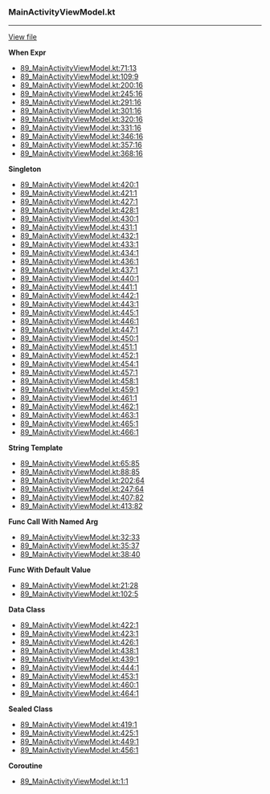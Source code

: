 ### MainActivityViewModel.kt
---
[View file](../../precision_analyzed/89_MainActivityViewModel.kt)

**When Expr**

 - [89_MainActivityViewModel.kt:71:13](../../precision_analyzed/89_MainActivityViewModel.kt#L71)
 - [89_MainActivityViewModel.kt:109:9](../../precision_analyzed/89_MainActivityViewModel.kt#L109)
 - [89_MainActivityViewModel.kt:200:16](../../precision_analyzed/89_MainActivityViewModel.kt#L200)
 - [89_MainActivityViewModel.kt:245:16](../../precision_analyzed/89_MainActivityViewModel.kt#L245)
 - [89_MainActivityViewModel.kt:291:16](../../precision_analyzed/89_MainActivityViewModel.kt#L291)
 - [89_MainActivityViewModel.kt:301:16](../../precision_analyzed/89_MainActivityViewModel.kt#L301)
 - [89_MainActivityViewModel.kt:320:16](../../precision_analyzed/89_MainActivityViewModel.kt#L320)
 - [89_MainActivityViewModel.kt:331:16](../../precision_analyzed/89_MainActivityViewModel.kt#L331)
 - [89_MainActivityViewModel.kt:346:16](../../precision_analyzed/89_MainActivityViewModel.kt#L346)
 - [89_MainActivityViewModel.kt:357:16](../../precision_analyzed/89_MainActivityViewModel.kt#L357)
 - [89_MainActivityViewModel.kt:368:16](../../precision_analyzed/89_MainActivityViewModel.kt#L368)

**Singleton**

 - [89_MainActivityViewModel.kt:420:1](../../precision_analyzed/89_MainActivityViewModel.kt#L420)
 - [89_MainActivityViewModel.kt:421:1](../../precision_analyzed/89_MainActivityViewModel.kt#L421)
 - [89_MainActivityViewModel.kt:427:1](../../precision_analyzed/89_MainActivityViewModel.kt#L427)
 - [89_MainActivityViewModel.kt:428:1](../../precision_analyzed/89_MainActivityViewModel.kt#L428)
 - [89_MainActivityViewModel.kt:430:1](../../precision_analyzed/89_MainActivityViewModel.kt#L430)
 - [89_MainActivityViewModel.kt:431:1](../../precision_analyzed/89_MainActivityViewModel.kt#L431)
 - [89_MainActivityViewModel.kt:432:1](../../precision_analyzed/89_MainActivityViewModel.kt#L432)
 - [89_MainActivityViewModel.kt:433:1](../../precision_analyzed/89_MainActivityViewModel.kt#L433)
 - [89_MainActivityViewModel.kt:434:1](../../precision_analyzed/89_MainActivityViewModel.kt#L434)
 - [89_MainActivityViewModel.kt:436:1](../../precision_analyzed/89_MainActivityViewModel.kt#L436)
 - [89_MainActivityViewModel.kt:437:1](../../precision_analyzed/89_MainActivityViewModel.kt#L437)
 - [89_MainActivityViewModel.kt:440:1](../../precision_analyzed/89_MainActivityViewModel.kt#L440)
 - [89_MainActivityViewModel.kt:441:1](../../precision_analyzed/89_MainActivityViewModel.kt#L441)
 - [89_MainActivityViewModel.kt:442:1](../../precision_analyzed/89_MainActivityViewModel.kt#L442)
 - [89_MainActivityViewModel.kt:443:1](../../precision_analyzed/89_MainActivityViewModel.kt#L443)
 - [89_MainActivityViewModel.kt:445:1](../../precision_analyzed/89_MainActivityViewModel.kt#L445)
 - [89_MainActivityViewModel.kt:446:1](../../precision_analyzed/89_MainActivityViewModel.kt#L446)
 - [89_MainActivityViewModel.kt:447:1](../../precision_analyzed/89_MainActivityViewModel.kt#L447)
 - [89_MainActivityViewModel.kt:450:1](../../precision_analyzed/89_MainActivityViewModel.kt#L450)
 - [89_MainActivityViewModel.kt:451:1](../../precision_analyzed/89_MainActivityViewModel.kt#L451)
 - [89_MainActivityViewModel.kt:452:1](../../precision_analyzed/89_MainActivityViewModel.kt#L452)
 - [89_MainActivityViewModel.kt:454:1](../../precision_analyzed/89_MainActivityViewModel.kt#L454)
 - [89_MainActivityViewModel.kt:457:1](../../precision_analyzed/89_MainActivityViewModel.kt#L457)
 - [89_MainActivityViewModel.kt:458:1](../../precision_analyzed/89_MainActivityViewModel.kt#L458)
 - [89_MainActivityViewModel.kt:459:1](../../precision_analyzed/89_MainActivityViewModel.kt#L459)
 - [89_MainActivityViewModel.kt:461:1](../../precision_analyzed/89_MainActivityViewModel.kt#L461)
 - [89_MainActivityViewModel.kt:462:1](../../precision_analyzed/89_MainActivityViewModel.kt#L462)
 - [89_MainActivityViewModel.kt:463:1](../../precision_analyzed/89_MainActivityViewModel.kt#L463)
 - [89_MainActivityViewModel.kt:465:1](../../precision_analyzed/89_MainActivityViewModel.kt#L465)
 - [89_MainActivityViewModel.kt:466:1](../../precision_analyzed/89_MainActivityViewModel.kt#L466)

**String Template**

 - [89_MainActivityViewModel.kt:65:85](../../precision_analyzed/89_MainActivityViewModel.kt#L65)
 - [89_MainActivityViewModel.kt:88:85](../../precision_analyzed/89_MainActivityViewModel.kt#L88)
 - [89_MainActivityViewModel.kt:202:64](../../precision_analyzed/89_MainActivityViewModel.kt#L202)
 - [89_MainActivityViewModel.kt:247:64](../../precision_analyzed/89_MainActivityViewModel.kt#L247)
 - [89_MainActivityViewModel.kt:407:82](../../precision_analyzed/89_MainActivityViewModel.kt#L407)
 - [89_MainActivityViewModel.kt:413:82](../../precision_analyzed/89_MainActivityViewModel.kt#L413)

**Func Call With Named Arg**

 - [89_MainActivityViewModel.kt:32:33](../../precision_analyzed/89_MainActivityViewModel.kt#L32)
 - [89_MainActivityViewModel.kt:35:37](../../precision_analyzed/89_MainActivityViewModel.kt#L35)
 - [89_MainActivityViewModel.kt:38:40](../../precision_analyzed/89_MainActivityViewModel.kt#L38)

**Func With Default Value**

 - [89_MainActivityViewModel.kt:21:28](../../precision_analyzed/89_MainActivityViewModel.kt#L21)
 - [89_MainActivityViewModel.kt:102:5](../../precision_analyzed/89_MainActivityViewModel.kt#L102)

**Data Class**

 - [89_MainActivityViewModel.kt:422:1](../../precision_analyzed/89_MainActivityViewModel.kt#L422)
 - [89_MainActivityViewModel.kt:423:1](../../precision_analyzed/89_MainActivityViewModel.kt#L423)
 - [89_MainActivityViewModel.kt:426:1](../../precision_analyzed/89_MainActivityViewModel.kt#L426)
 - [89_MainActivityViewModel.kt:438:1](../../precision_analyzed/89_MainActivityViewModel.kt#L438)
 - [89_MainActivityViewModel.kt:439:1](../../precision_analyzed/89_MainActivityViewModel.kt#L439)
 - [89_MainActivityViewModel.kt:444:1](../../precision_analyzed/89_MainActivityViewModel.kt#L444)
 - [89_MainActivityViewModel.kt:453:1](../../precision_analyzed/89_MainActivityViewModel.kt#L453)
 - [89_MainActivityViewModel.kt:460:1](../../precision_analyzed/89_MainActivityViewModel.kt#L460)
 - [89_MainActivityViewModel.kt:464:1](../../precision_analyzed/89_MainActivityViewModel.kt#L464)

**Sealed Class**

 - [89_MainActivityViewModel.kt:419:1](../../precision_analyzed/89_MainActivityViewModel.kt#L419)
 - [89_MainActivityViewModel.kt:425:1](../../precision_analyzed/89_MainActivityViewModel.kt#L425)
 - [89_MainActivityViewModel.kt:449:1](../../precision_analyzed/89_MainActivityViewModel.kt#L449)
 - [89_MainActivityViewModel.kt:456:1](../../precision_analyzed/89_MainActivityViewModel.kt#L456)

**Coroutine**

 - [89_MainActivityViewModel.kt:1:1](../../precision_analyzed/89_MainActivityViewModel.kt#L1)
